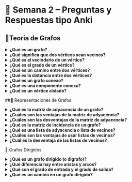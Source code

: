 # 🧩 Semana 2 – Preguntas y Respuestas tipo Anki

## 🔹Teoria de Grafos

<details> <summary><b>¿Qué es un grafo?</b></summary>
Un grafo es un par de conjuntos G=(V,E), donde:
* V es el conjunto de vértices.
* E⊆{ij∈V×V:i distinto a j} es el conjunto de aristas.
Cada arista conecta un par de vértices.

</details>
<details> <summary><b>¿Qué significa que dos vértices sean vecinos?</b></summary>
Dos vértices i y j son vecinos si existe una arista ij∈E que los une.
</details>

<details> <summary><b>¿Qué es el vecindario de un vértice?</b></summary>
El vecindario de un vértice i es el conjunto de vertices para los cuales existe un arista que los una.
N(i) = {j∈V : ij ∈ E}
</details>


<details> <summary><b>¿Qué es el grado de un vértice?</b></summary>
El grado de un vértice i es la cantidad de vecinos que tiene:
 d(i) = |N(i)|
</details>

<details> <summary><b>¿Qué es un camino entre dos vértices?</b></summary>
Un camino entre i y j es una secuencia de aristas consecutivas que conectan ambos vértices.
</details>


<details> <summary><b>¿Qué es la distancia entre dos vértices?</b></summary>
La distancia entre dos vértices es la cantidad mínima de aristas que hay en un camino que los une.
</details>

<details> <summary><b>¿Qué es un grafo conexo?</b></summary>
Un grafo es conexo si existe un camino entre todo par de vértices.
</details>

<details> <summary><b>¿Qué es una componente conexa?</b></summary>
Una componente conexa es un subconjunto de vértices conexo.
Un grafo conexo tiene exactamente una componente conexa.
</details>

<details> <summary><b>¿Qué es un vértice aislado?</b></summary>
Un vértice aislado es aquel que no tiene aristas incidentes, es decir, su grado es 
d(i)=0
</details>


##🧮 Representaciones de Grafos
<details> <summary><b>¿Qué es la matriz de adyacencia de un grafo?</b></summary>
Es una matriz cuadrada 
A=(aij) donde:
* aij =1 si existe la arista 
* aij =0 si no existe.

</details>
<details> <summary><b>¿Cuáles son las ventajas de la matriz de adyacencia?</b></summary>
Agregar una arista → O(1)
Eliminar una arista → O(1)
Consultar si existe una arista → O(1)
</details>

<details> <summary><b>¿Cuáles son las desventajas de la matriz de adyacencia?</b></summary>
Agregar un vértice → O(n²)
Eliminar un vértice → O(n²)
Obtener todos los vecinos de un vértice → O(n)
</details>

<details> <summary><b>¿Qué es la matriz de incidencia de un grafo?</b></summary>
Es una matriz 
M=(mie) de tamaño ∣V∣×∣E∣ tal que:
* mie =1 si el vértice i es extremo de la arista e.
* mie =0 en caso contrario.
</details>

<details> <summary><b>¿Qué es una lista de adyacencia o lista de vecinos?</b></summary>
Es una representación donde cada vértice tiene una lista o conjunto que contiene a todos sus vecinos.
Por ejemplo:
1 → 2, 3 
2 → 1, 3, 4 
3 → 1, 2, 4, 6 
...
</details>

<details> <summary><b>¿Cuáles son las ventajas de usar listas de vecinos?</b></summary>
Obtener todos los vecinos → O(1)
Agregar un vértice → O(1) amortizado
Agregar una arista → O(1) promedio
Eliminar una arista → O(1) promedio
Consultar si existe una arista → O(1) promedio
</details>

<details> <summary><b>¿Cuál es la desventaja de las listas de vecinos?</b></summary>
Eliminar un vértice cuesta O(n) en el peor caso.
(Si se usan TreeSet, las operaciones sobre aristas pueden costar O(log n)).
</details>

🔁 Grafos Dirigidos
<details> <summary><b>¿Qué es un grafo dirigido (o digrafo)?</b></summary>
Un grafo dirigido es un par D=(N,A) donde:
* N es el conjunto de nodos.
* A⊆{(i,j)∈N×N:i distinto de j} es el conjunto de arcos (pares ordenados).
</details>

<details> <summary><b>¿Qué diferencia hay entre aristas y arcos?</b></summary>
* En un grafo no dirigido, las aristas no tienen dirección.
* En un grafo dirigido, los arcos tienen sentido, es decir, el orden importa: (i,j) ≠ (j,i).
</details>

<details> <summary><b>¿Qué son el grado de entrada y el grado de salida?</b></summary>

* Grado de entrada:
    d−(i)=∣{j∈N:(j,i)∈A}∣
* Grado de salida:
    d+(i)=∣{j∈N:(i,j)∈A}∣
</details>

<details> <summary><b>¿Qué es un camino en un grafo dirigido?</b></summary>
Es una secuencia de arcos entre nodos, donde cada arco sigue la dirección establecida en el grafo.
</details>

